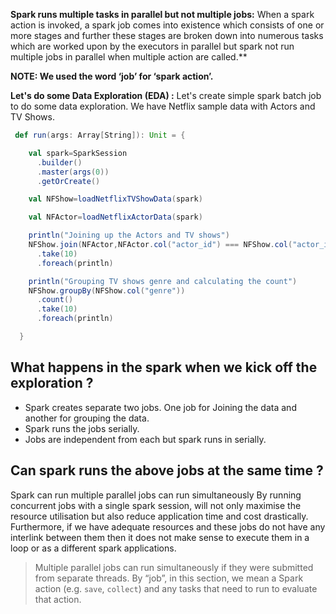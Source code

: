 

**Spark runs multiple tasks in parallel but not multiple jobs:**
When a spark action is invoked, a spark job comes into existence which consists of one or more stages and further these stages are broken down into numerous tasks which are worked upon by the executors in parallel but spark not run multiple jobs in parallel when multiple action are called.**

**NOTE: We used the word ‘job’ for ‘spark action’.**

**Let's do some Data Exploration (EDA) :** Let's create simple spark batch job to do some data exploration. We have Netflix sample data with Actors and TV Shows.
```scala
 def run(args: Array[String]): Unit = {

    val spark=SparkSession
      .builder()
      .master(args(0))
      .getOrCreate()

    val NFShow=loadNetflixTVShowData(spark)

    val NFActor=loadNetflixActorData(spark)

    println("Joining up the Actors and TV shows")
    NFShow.join(NFActor,NFActor.col("actor_id") === NFShow.col("actor_id"),"inner")
      .take(10)
      .foreach(println)

    println("Grouping TV shows genre and calculating the count")
    NFShow.groupBy(NFShow.col("genre"))
      .count()
      .take(10)
      .foreach(println)

  }
``` 

## What happens in the spark when we kick off the exploration ?

 - Spark creates separate two jobs. One job for Joining the data and another for grouping the data. 
 - Spark runs the jobs serially.
 - Jobs are independent from each but spark runs in serially.

## Can spark runs the above jobs at the same time ?
Spark can run multiple parallel jobs can run simultaneously By running concurrent jobs with a single spark session, will not only maximise the resource utilisation but also reduce application time and cost drastically. Furthermore, if we have adequate resources and these jobs do not have any interlink between them then it does not make sense to execute them in a loop or as a different spark applications.







> Multiple parallel jobs can run simultaneously if they were submitted from
> separate threads. By “job”, in this section, we mean a Spark action
> (e.g. `save`, `collect`) and any tasks that need to run to evaluate
> that action.

<!--stackedit_data:
eyJoaXN0b3J5IjpbMTk0ODk1ODgzLDIwMTY5MTExNzAsLTEzMT
A0MDE5MDAsMTYxMDE4Nzc1NSwtNjE4NTc2NzM1LC0xODA1NjA5
MDQ3LC03NDczMDQ0MDUsLTE5NjUyMDY2MywtMjA4ODc0NjYxMi
wtMTAzMzU3NzE3MCw5NTM3NzE5NTgsMzUwNjc5MzMxLDU4NzYx
NjU3LDM2MjkxNTc3MSwxNDg4MzQ1ODIwLC00OTMzMjM2MjUsLT
EyNzg0NjY3NywtOTk5MDMwMzIyLC0xNzA2NzMxOTkyLDkwNzg5
NzcyMl19
-->